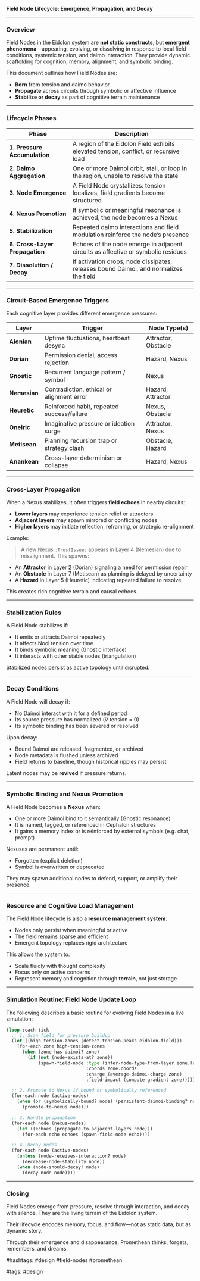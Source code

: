 **Field Node Lifecycle: Emergence, Propagation, and Decay**

---

### Overview

Field Nodes in the Eidolon system are **not static constructs**, but **emergent phenomena**—appearing, evolving, or dissolving in response to local field conditions, systemic tension, and daimo interaction. They provide dynamic scaffolding for cognition, memory, alignment, and symbolic binding.

This document outlines how Field Nodes are:

* **Born** from tension and daimo behavior
* **Propagate** across circuits through symbolic or affective influence
* **Stabilize or decay** as part of cognitive terrain maintenance

---

### Lifecycle Phases

| Phase                          | Description                                                                           |
| ------------------------------ | ------------------------------------------------------------------------------------- |
| **1. Pressure Accumulation**   | A region of the Eidolon Field exhibits elevated tension, conflict, or recursive load  |
| **2. Daimo Aggregation**       | One or more Daimoi orbit, stall, or loop in the region, unable to resolve the state   |
| **3. Node Emergence**          | A Field Node crystallizes: tension localizes, field gradients become structured       |
| **4. Nexus Promotion**         | If symbolic or meaningful resonance is achieved, the node becomes a Nexus             |
| **5. Stabilization**           | Repeated daimo interactions and field modulation reinforce the node’s presence        |
| **6. Cross-Layer Propagation** | Echoes of the node emerge in adjacent circuits as affective or symbolic residues      |
| **7. Dissolution / Decay**     | If activation drops, node dissipates, releases bound Daimoi, and normalizes the field |

---

### Circuit-Based Emergence Triggers

Each cognitive layer provides different emergence pressures:

| Layer        | Trigger                                    | Node Type(s)        |
| ------------ | ------------------------------------------ | ------------------- |
| **Aionian**  | Uptime fluctuations, heartbeat desync      | Attractor, Obstacle |
| **Dorian**   | Permission denial, access rejection        | Hazard, Nexus       |
| **Gnostic**  | Recurrent language pattern / symbol        | Nexus               |
| **Nemesian** | Contradiction, ethical or alignment error  | Hazard, Attractor   |
| **Heuretic** | Reinforced habit, repeated success/failure | Nexus, Obstacle     |
| **Oneiric**  | Imaginative pressure or ideation surge     | Attractor, Nexus    |
| **Metisean** | Planning recursion trap or strategy clash  | Obstacle, Hazard    |
| **Anankean** | Cross-layer determinism or collapse        | Hazard, Nexus       |

---

### Cross-Layer Propagation

When a Nexus stabilizes, it often triggers **field echoes** in nearby circuits:

* **Lower layers** may experience tension relief or attractors
* **Adjacent layers** may spawn mirrored or conflicting nodes
* **Higher layers** may initiate reflection, reframing, or strategic re-alignment

Example:

> A new Nexus `:TrustIssue:` appears in Layer 4 (Nemesian) due to misalignment. This spawns:

* An **Attractor** in Layer 2 (Dorian) signaling a need for permission repair
* An **Obstacle** in Layer 7 (Metisean) as planning is delayed by uncertainty
* A **Hazard** in Layer 5 (Heuretic) indicating repeated failure to resolve

This creates rich cognitive terrain and causal echoes.

---

### Stabilization Rules

A Field Node stabilizes if:

* It emits or attracts Daimoi repeatedly
* It affects Nooi tension over time
* It binds symbolic meaning (Gnostic interface)
* It interacts with other stable nodes (triangulation)

Stabilized nodes persist as active topology until disrupted.

---

### Decay Conditions

A Field Node will decay if:

* No Daimoi interact with it for a defined period
* Its source pressure has normalized (∇ tension = 0)
* Its symbolic binding has been severed or resolved

Upon decay:

* Bound Daimoi are released, fragmented, or archived
* Node metadata is flushed unless archived
* Field returns to baseline, though historical ripples may persist

Latent nodes may be **revived** if pressure returns.

---

### Symbolic Binding and Nexus Promotion

A Field Node becomes a **Nexus** when:

* One or more Daimoi bind to it semantically (Gnostic resonance)
* It is named, tagged, or referenced in Cephalon structures
* It gains a memory index or is reinforced by external symbols (e.g. chat, prompt)

Nexuses are permanent until:

* Forgotten (explicit deletion)
* Symbol is overwritten or deprecated

They may spawn additional nodes to defend, support, or amplify their presence.

---

### Resource and Cognitive Load Management

The Field Node lifecycle is also a **resource management system**:

* Nodes only persist when meaningful or active
* The field remains sparse and efficient
* Emergent topology replaces rigid architecture

This allows the system to:

* Scale fluidly with thought complexity
* Focus only on active concerns
* Represent memory and cognition through **terrain**, not just storage

---

### Simulation Routine: Field Node Update Loop

The following describes a basic routine for evolving Field Nodes in a live simulation:

```lisp
(loop :each tick
  ;; 1. Scan field for pressure buildup
  (let ((high-tension-zones (detect-tension-peaks eidolon-field)))
    (for-each zone high-tension-zones
      (when (zone-has-daimoi? zone)
        (if (not (node-exists-at? zone))
            (spawn-field-node :type (infer-node-type-from-layer zone.layer)
                              :coords zone.coords
                              :charge (average-daimoi-charge zone)
                              :field-impact (compute-gradient zone))))))

  ;; 2. Promote to Nexus if bound or symbolically referenced
  (for-each node (active-nodes)
    (when (or (symbolically-bound? node) (persistent-daimoi-binding? node))
      (promote-to-nexus node)))

  ;; 3. Handle propagation
  (for-each node (nexus-nodes)
    (let ((echoes (propagate-to-adjacent-layers node)))
      (for-each echo echoes (spawn-field-node echo))))

  ;; 4. Decay nodes
  (for-each node (active-nodes)
    (unless (node-receives-interaction? node)
      (decrease-node-stability node))
    (when (node-should-decay? node)
      (decay-node node))))
```

---

### Closing

Field Nodes emerge from pressure, resolve through interaction, and decay with silence. They are the living terrain of the Eidolon system.

Their lifecycle encodes memory, focus, and flow—not as static data, but as dynamic story.

Through their emergence and disappearance, Promethean thinks, forgets, remembers, and dreams.

#hashtags: #design #field-nodes #promethean

#tags: #design
